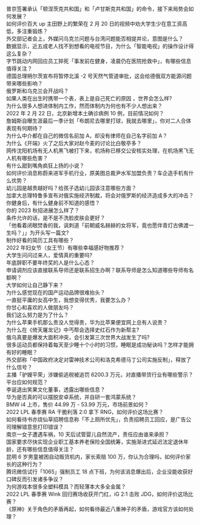 普京签署承认「顿涅茨克共和国」和「卢甘斯克共和国」的命令，接下来局势会如何发展？  
如何评价百大 up 主田野上的繁荣在 2 月 20 日的视频中劝大学生少在意工资高低，多注重锻炼？  
外交部记者会上，外媒问乌克兰问题与台湾问题能否相提并论，意图是什么？  
数据显示，近五成老人找不到想看的电视节目，为什么「智能电视」的操作设计得这么复杂？  
字节跳动内网回应员工猝死「事发前在健身，凌晨仍在医院抢救中」，有哪些信息值得关注？  
德国总理朔尔茨宣布将暂停北溪 -2 号天然气管道审批，这会给德俄双方能源问题带来哪些影响？  
俄罗斯和乌克兰会开战吗？  
如果人类在出生时携带一个表，表上是自己死亡的原因 ，世界会怎么样?  
为什么很多人想进体制内工作，然而体制内为何也有不少人想出来？  
2022 年 2 月 22 日，北京新增本土确诊病例 10 例，目前情况如何？  
詹姆斯自曝生涯最后一季计划「布朗尼去哪里打球，我就去哪里」，你对二人合体表现有何期待？  
为什么中介都在自己的微信名前加 A，却没有律师在自己名字前加 A？  
为什么《开端》火了之后大家对赵今麦的讨论比白敬亭多？  
网传沈阳机场有无人机黑飞被打下来，机场称已移交公安核实处理，在机场黑飞无人机有哪些危害？  
有什么甜到嘴角疯狂上扬的小说？  
如何评价消息称蔚来进军手机行业，原美图总裁尹水军加盟负责？车企造手机有什么优势？  
幼儿园是越贵越好吗？给孩子选幼儿园该注意哪些方面？  
加拿大总理特鲁多宣布对俄实施经济制裁，将会对俄罗斯的经济造成多大的冲击？  
你健身后，有什么健身前不知道的感悟？  
你的 2023 秋招进展怎么样了？  
条件允许的话，是不是不洗脸皮肤会更好？  
「他看着闭眼焚香的我，讽刺道「前朝威名赫赫的女将军，竟也愿伴青灯古佛渡一生吗？」」为开头写一篇文?  
制作好看的简历工具有哪些？  
2022 年妇女节（女王节）有哪些幸福感好物推荐？  
大学生问问过来人，爱情真的重要吗?  
年底辞职不要年终奖的人是什么心态？  
申请调剂应该直接联系导师还是联系招生办啊？联系导师是怎么知道哪些导师有名额啊？  
大学如何让自己静下来？  
为什么感觉现在的国产运动品牌很难抬头？  
一直挺平庸的女高中生，我想变得优秀，我要怎么办？  
你甘心和喜欢的人做朋友吗？  
我们这么努力是为了什么？  
为什么苹果手机那么贵没人觉得贵，华为比苹果便宜网上总有人说贵？  
为什么在《倚天屠龙记》中丐帮会选择史红石作为新帮主?  
俄乌真要是爆发大面积冲突，会引发第三次世界大战发生了吗?  
很多运动员都保持着每天至少睡十个小时的习惯，睡眠是成功秘诀吗？怎样才能拥有好的睡眠？  
外交部称「中国政府决定对雷神技术公司和洛克希德马丁公司实施反制」，释放了什么信号？  
主播「驴嫂平荣」涉嫌偷逃税被追罚 6200.3 万元，对直播带货行业有哪些警示？平台应如何规范？  
李诞退出笑果文化董事，透露出哪些信息？  
华为是否真的可以摆脱安卓系统，并自研一套鸿蒙系统？  
BMW i4 上市，售价 44.99 万 - 53.99 万元，市场前景如何？  
2022 LPL 春季赛 RA 干脆利落 2:0 拿下 RNG，如何评价这场比赛？  
如何看待书亦烧仙草招聘信息称「不上厕所优先」，负责招聘员工回应，是广告公司理解错意思打印错误？  
南京一女子遭遇车祸，10 天后试管婴儿自然流产，责任应由谁来承担？  
国家要求尽快实现企业职工基本养老保险全国统筹，实施渐进式延迟法定退休年龄，还有哪些信息值得关注？  
昆明 6 岁男童被困自动贩货机内，家长索赔 100 万，你认为合理吗，如何评价家长的这种行为？  
腾讯微信试行「1065」强制员工 18 点下班，为何该消息爆出后，企业没能收获好口碑反而引发诸多争议？  
为何游戏本很多全塑料模具？而轻薄本大多全金属？  
2022 LPL 春季赛 Wink 回归赛场收获开门红，iG 2:1 击败 JDG，如何评价这场比赛？  
《原神》关于角色的矛盾再起，如何看待最近八重神子的矛盾，游戏官方该如何处理？  
